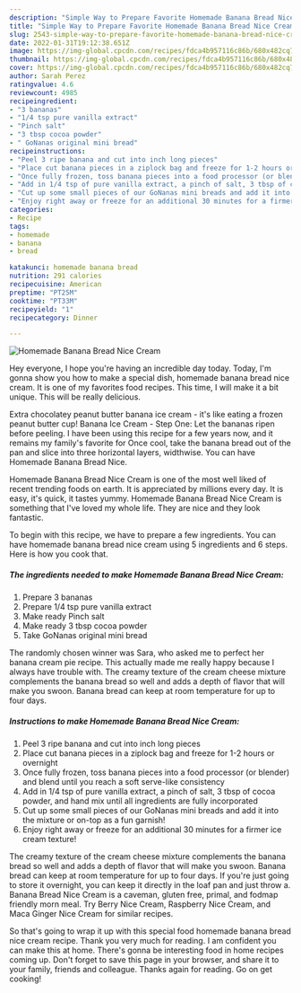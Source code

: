 ```yaml
---
description: "Simple Way to Prepare Favorite Homemade Banana Bread Nice Cream"
title: "Simple Way to Prepare Favorite Homemade Banana Bread Nice Cream"
slug: 2543-simple-way-to-prepare-favorite-homemade-banana-bread-nice-cream
date: 2022-01-31T19:12:38.651Z
image: https://img-global.cpcdn.com/recipes/fdca4b957116c86b/680x482cq70/homemade-banana-bread-nice-cream-recipe-main-photo.jpg
thumbnail: https://img-global.cpcdn.com/recipes/fdca4b957116c86b/680x482cq70/homemade-banana-bread-nice-cream-recipe-main-photo.jpg
cover: https://img-global.cpcdn.com/recipes/fdca4b957116c86b/680x482cq70/homemade-banana-bread-nice-cream-recipe-main-photo.jpg
author: Sarah Perez
ratingvalue: 4.6
reviewcount: 4985
recipeingredient:
- "3 bananas"
- "1/4 tsp pure vanilla extract"
- "Pinch salt"
- "3 tbsp cocoa powder"
- " GoNanas original mini bread"
recipeinstructions:
- "Peel 3 ripe banana and cut into inch long pieces"
- "Place cut banana pieces in a ziplock bag and freeze for 1-2 hours or overnight"
- "Once fully frozen, toss banana pieces into a food processor (or blender) and blend until you reach a soft serve-like consistency"
- "Add in 1/4 tsp of pure vanilla extract, a pinch of salt, 3 tbsp of cocoa powder, and hand mix until all ingredients are fully incorporated"
- "Cut up some small pieces of our GoNanas mini breads and add it into the mixture or on-top as a fun garnish!"
- "Enjoy right away or freeze for an additional 30 minutes for a firmer ice cream texture!"
categories:
- Recipe
tags:
- homemade
- banana
- bread

katakunci: homemade banana bread 
nutrition: 291 calories
recipecuisine: American
preptime: "PT25M"
cooktime: "PT33M"
recipeyield: "1"
recipecategory: Dinner

---
```



![Homemade Banana Bread Nice Cream](https://img-global.cpcdn.com/recipes/fdca4b957116c86b/680x482cq70/homemade-banana-bread-nice-cream-recipe-main-photo.jpg)

Hey everyone, I hope you're having an incredible day today. Today, I'm gonna show you how to make a special dish, homemade banana bread nice cream. It is one of my favorites food recipes. This time, I will make it a bit unique. This will be really delicious.

Extra chocolatey peanut butter banana ice cream - it&#39;s like eating a frozen peanut butter cup! Banana Ice Cream - Step One: Let the bananas ripen before peeling. I have been using this recipe for a few years now, and it remains my family&#39;s favorite for Once cool, take the banana bread out of the pan and slice into three horizontal layers, widthwise. You can have Homemade Banana Bread Nice.

Homemade Banana Bread Nice Cream is one of the most well liked of recent trending foods on earth. It is appreciated by millions every day. It is easy, it's quick, it tastes yummy. Homemade Banana Bread Nice Cream is something that I've loved my whole life. They are nice and they look fantastic.


To begin with this recipe, we have to prepare a few ingredients. You can have homemade banana bread nice cream using 5 ingredients and 6 steps. Here is how you cook that.

<!--inarticleads1-->

##### The ingredients needed to make Homemade Banana Bread Nice Cream:

1. Prepare 3 bananas
1. Prepare 1/4 tsp pure vanilla extract
1. Make ready Pinch salt
1. Make ready 3 tbsp cocoa powder
1. Take  GoNanas original mini bread


The randomly chosen winner was Sara, who asked me to perfect her banana cream pie recipe. This actually made me really happy because I always have trouble with. The creamy texture of the cream cheese mixture complements the banana bread so well and adds a depth of flavor that will make you swoon. Banana bread can keep at room temperature for up to four days. 

<!--inarticleads2-->

##### Instructions to make Homemade Banana Bread Nice Cream:

1. Peel 3 ripe banana and cut into inch long pieces
1. Place cut banana pieces in a ziplock bag and freeze for 1-2 hours or overnight
1. Once fully frozen, toss banana pieces into a food processor (or blender) and blend until you reach a soft serve-like consistency
1. Add in 1/4 tsp of pure vanilla extract, a pinch of salt, 3 tbsp of cocoa powder, and hand mix until all ingredients are fully incorporated
1. Cut up some small pieces of our GoNanas mini breads and add it into the mixture or on-top as a fun garnish!
1. Enjoy right away or freeze for an additional 30 minutes for a firmer ice cream texture!


The creamy texture of the cream cheese mixture complements the banana bread so well and adds a depth of flavor that will make you swoon. Banana bread can keep at room temperature for up to four days. If you&#39;re just going to store it overnight, you can keep it directly in the loaf pan and just throw a. Banana Bread Nice Cream is a caveman, gluten free, primal, and fodmap friendly morn meal. Try Berry Nice Cream, Raspberry Nice Cream, and Maca Ginger Nice Cream for similar recipes. 

So that's going to wrap it up with this special food homemade banana bread nice cream recipe. Thank you very much for reading. I am confident you can make this at home. There's gonna be interesting food in home recipes coming up. Don't forget to save this page in your browser, and share it to your family, friends and colleague. Thanks again for reading. Go on get cooking!
